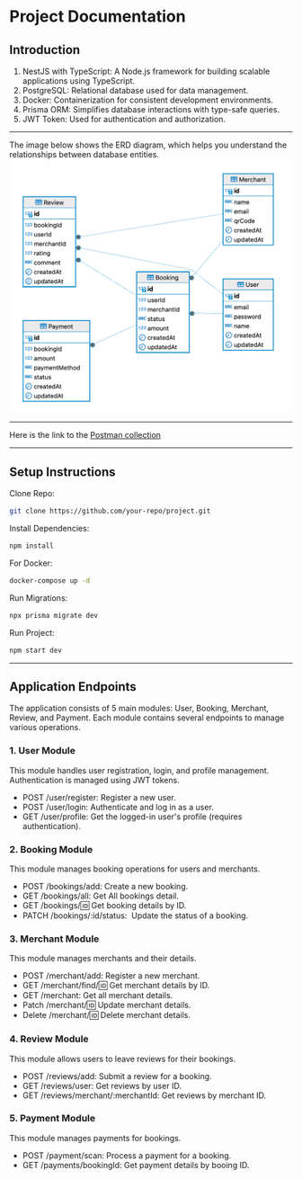 # Project Documentation
## Introduction
1. NestJS with TypeScript: A Node.js framework for building scalable applications using TypeScript.
2. PostgreSQL: Relational database used for data management.
3. Docker: Containerization for consistent development environments.
4. Prisma ORM: Simplifies database interactions with type-safe queries.
5. JWT Token: Used for authentication and authorization.
***
The image below shows the ERD diagram, which helps you understand the relationships between database entities.
![ERD Diagram](https://raw.githubusercontent.com/hamza-yameen/scan-to-pay/main/assets/ER-Diagram.png)
***
Here is the link to the
[Postman collection](https://github.com/hamza-yameen/scan-to-pay/blob/main/assets/Spin-Pay-App.postman_collection.json)
***

## Setup Instructions
Clone Repo:
```bash
git clone https://github.com/your-repo/project.git
```

Install Dependencies:
```bash
npm install
```

For Docker:
```bash
docker-compose up -d
```

Run Migrations:
```bash
npx prisma migrate dev
```

Run Project:
```bash
npm start dev
```

***

## Application Endpoints
The application consists of 5 main modules: User, Booking, Merchant, Review, and Payment. Each module contains several endpoints to manage various operations.

### 1. User Module
This module handles user registration, login, and profile management. Authentication is managed using JWT tokens.
* POST /user/register:    Register a new user.
* POST /user/login:       Authenticate and log in as a user.
* GET /user/profile:      Get the logged-in user's profile (requires authentication).

### 2. Booking Module
This module manages booking operations for users and merchants.
* POST /bookings/add:           Create a new booking.
* GET /bookings/all:            Get All bookings detail.
* GET /bookings/:id:            Get booking details by ID.
* PATCH /bookings/:id/status:   Update the status of a booking.

### 3. Merchant Module
This module manages merchants and their details.
* POST /merchant/add:       Register a new merchant.
* GET /merchant/find/:id:   Get merchant details by ID.
* GET /merchant:            Get all merchant details.
* Patch /merchant/:id:      Update merchant details.
* Delete /merchant/:id:     Delete merchant details.

### 4. Review Module
This module allows users to leave reviews for their bookings.
* POST /reviews/add:                   Submit a review for a booking.
* GET /reviews/user:                   Get reviews by user ID.
* GET /reviews/merchant/:merchantId:   Get reviews by merchant ID.

### 5. Payment Module
This module manages payments for bookings.
* POST /payment/scan:            Process a payment for a booking.
* GET /payments/bookingId:       Get payment details by booing ID.



